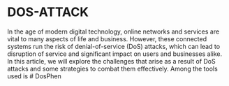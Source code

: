 # DOS-ATTACK
In the age of modern digital technology, online networks and services are vital to many aspects of life and business. However, these connected systems run the risk of denial-of-service (DoS) attacks, which can lead to disruption of service and significant impact on users and businesses alike. In this article, we will explore the challenges that arise as a result of DoS attacks and some strategies to combat them effectively.
Among the tools used is # DosPhen
